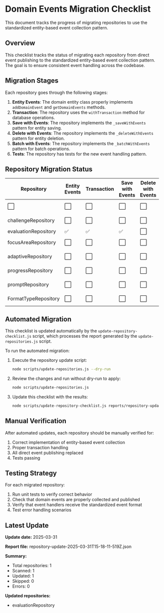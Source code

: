 # Domain Events Migration Checklist

This document tracks the progress of migrating repositories to use the standardized entity-based event collection pattern.

## Overview

This checklist tracks the status of migrating each repository from direct event publishing to the standardized entity-based event collection pattern. The goal is to ensure consistent event handling across the codebase.

## Migration Stages

Each repository goes through the following stages:

1. **Entity Events**: The domain entity class properly implements `addDomainEvent` and `getDomainEvents` methods.
2. **Transaction**: The repository uses the `withTransaction` method for database operations.
3. **Save with Events**: The repository implements the `_saveWithEvents` pattern for entity saving.
4. **Delete with Events**: The repository implements the `_deleteWithEvents` pattern for entity deletion.
5. **Batch with Events**: The repository implements the `_batchWithEvents` pattern for batch operations.
6. **Tests**: The repository has tests for the new event handling pattern.

## Repository Migration Status

| Repository | Entity Events | Transaction | Save with Events | Delete with Events | Batch with Events | Tests | Status |
|------------|--------------|-------------|------------------|-------------------|------------------|-------|--------|
| ⬜️ | ⬜️ | ⬜️ | ⬜️ | ⬜️ | ⬜️ | Not Started |  |
| challengeRepository | ⬜️ | ⬜️ | ⬜️ | ⬜️ | ⬜️ | ⬜️ | Not Started |
| evaluationRepository | ✅ | ✅ | ✅ | ⬜️ | ⬜️ | ⬜️ | **UPDATED** |
| focusAreaRepository | ⬜️ | ⬜️ | ⬜️ | ⬜️ | ⬜️ | ⬜️ | Not Started |
| adaptiveRepository | ⬜️ | ⬜️ | ⬜️ | ⬜️ | ⬜️ | ⬜️ | Not Started |
| progressRepository | ⬜️ | ⬜️ | ⬜️ | ⬜️ | ⬜️ | ⬜️ | Not Started |
| promptRepository | ⬜️ | ⬜️ | ⬜️ | ⬜️ | ⬜️ | ⬜️ | Not Started |
| FormatTypeRepository | ⬜️ | ⬜️ | ⬜️ | ⬜️ | ⬜️ | ⬜️ | Not Started |

## Automated Migration

This checklist is updated automatically by the `update-repository-checklist.js` script, which processes the report generated by the `update-repositories.js` script.

To run the automated migration:

1. Execute the repository update script:
   ```bash
   node scripts/update-repositories.js --dry-run
   ```

2. Review the changes and run without dry-run to apply:
   ```bash
   node scripts/update-repositories.js
   ```

3. Update this checklist with the results:
   ```bash
   node scripts/update-repository-checklist.js reports/repository-update-[timestamp].json
   ```

## Manual Verification

After automated updates, each repository should be manually verified for:

1. Correct implementation of entity-based event collection
2. Proper transaction handling
3. All direct event publishing replaced
4. Tests passing

## Testing Strategy

For each migrated repository:

1. Run unit tests to verify correct behavior
2. Check that domain events are properly collected and published
3. Verify that event handlers receive the standardized event format
4. Test error handling scenarios 
## Latest Update

**Update date:** 2025-03-31

**Report file:** repository-update-2025-03-31T15-18-11-519Z.json

**Summary:**
- Total repositories: 1
- Scanned: 1
- Updated: 1
- Skipped: 0
- Errors: 0

**Updated repositories:**
- evaluationRepository

